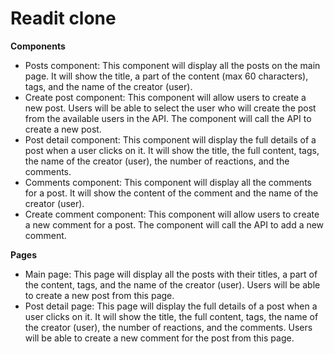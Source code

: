 # Readit clone
**Components**
- Posts component: This component will display all the posts on the main page. It will show the title, a part of the content (max 60 characters), tags, and the name of the creator (user).
- Create post component: This component will allow users to create a new post. Users will be able to select the user who will create the post from the available users in the API. The component will call the API to create a new post.
- Post detail component: This component will display the full details of a post when a user clicks on it. It will show the title, the full content, tags, the name of the creator (user), the number of reactions, and the comments.
- Comments component: This component will display all the comments for a post. It will show the content of the comment and the name of the creator (user).
- Create comment component: This component will allow users to create a new comment for a post. The component will call the API to add a new comment.

**Pages**
- Main page: This page will display all the posts with their titles, a part of the content, tags, and the name of the creator (user). Users will be able to create a new post from this page.
- Post detail page: This page will display the full details of a post when a user clicks on it. It will show the title, the full content, tags, the name of the creator (user), the number of reactions, and the comments. Users will be able to create a new comment for the post from this page.
